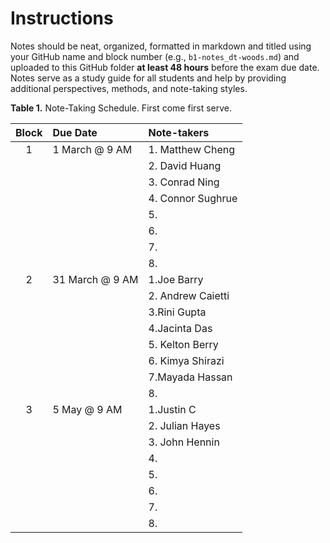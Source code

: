 # Instructions 
Notes should be neat, organized, formatted in markdown and titled using your GitHub name and block number (e.g., `b1-notes_dt-woods.md`) and uploaded to this GitHub folder **at least 48 hours** before the exam due date.
Notes serve as a study guide for all students and help by providing additional perspectives, methods, and note-taking styles.

__Table 1.__ Note-Taking Schedule. First come first serve.

| Block | Due Date        | Note-takers |
| :---: | :-------------- | :---------  |
| 1     | 1 March @ 9 AM  | 1. Matthew Cheng      |
|       |                 | 2. David Huang        |
|       |                 | 3. Conrad Ning        |
|       |                 | 4. Connor Sughrue     |
|       |                 | 5.          |
|       |                 | 6.          |
|       |                 | 7.          |
|       |                 | 8.          |
| 2     | 31 March @ 9 AM | 1.Joe Barry           |
|       |                 | 2. Andrew Caietti     |
|       |                 | 3.Rini Gupta          |
|       |                 | 4.Jacinta Das         |
|       |                 | 5. Kelton Berry       |
|       |                 | 6. Kimya Shirazi      |
|       |                 | 7.Mayada Hassan       |
|       |                 | 8.          |
| 3     | 5 May @ 9 AM    | 1.Justin C  |
|       |                 | 2. Julian Hayes|
|       |                 | 3. John Hennin         |
|       |                 | 4.          |
|       |                 | 5.          |
|       |                 | 6.          |
|       |                 | 7.          |
|       |                 | 8.          |

